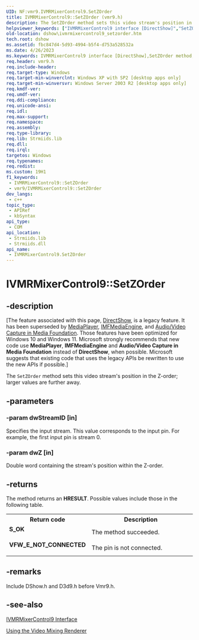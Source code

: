 ```yaml
---
UID: NF:vmr9.IVMRMixerControl9.SetZOrder
title: IVMRMixerControl9::SetZOrder (vmr9.h)
description: The SetZOrder method sets this video stream's position in the Z-order; larger values are further away.
helpviewer_keywords: ["IVMRMixerControl9 interface [DirectShow]","SetZOrder method","IVMRMixerControl9.SetZOrder","IVMRMixerControl9::SetZOrder","IVMRMixerControl9SetZOrder","SetZOrder","SetZOrder method [DirectShow]","SetZOrder method [DirectShow]","IVMRMixerControl9 interface","dshow.ivmrmixercontrol9_setzorder","vmr9/IVMRMixerControl9::SetZOrder"]
old-location: dshow\ivmrmixercontrol9_setzorder.htm
tech.root: dshow
ms.assetid: fbc847d4-5d93-4994-b5f4-d753a528532a
ms.date: 4/26/2023
ms.keywords: IVMRMixerControl9 interface [DirectShow],SetZOrder method, IVMRMixerControl9.SetZOrder, IVMRMixerControl9::SetZOrder, IVMRMixerControl9SetZOrder, SetZOrder, SetZOrder method [DirectShow], SetZOrder method [DirectShow],IVMRMixerControl9 interface, dshow.ivmrmixercontrol9_setzorder, vmr9/IVMRMixerControl9::SetZOrder
req.header: vmr9.h
req.include-header: 
req.target-type: Windows
req.target-min-winverclnt: Windows XP with SP2 [desktop apps only]
req.target-min-winversvr: Windows Server 2003 R2 [desktop apps only]
req.kmdf-ver: 
req.umdf-ver: 
req.ddi-compliance: 
req.unicode-ansi: 
req.idl: 
req.max-support: 
req.namespace: 
req.assembly: 
req.type-library: 
req.lib: Strmiids.lib
req.dll: 
req.irql: 
targetos: Windows
req.typenames: 
req.redist: 
ms.custom: 19H1
f1_keywords:
 - IVMRMixerControl9::SetZOrder
 - vmr9/IVMRMixerControl9::SetZOrder
dev_langs:
 - c++
topic_type:
 - APIRef
 - kbSyntax
api_type:
 - COM
api_location:
 - Strmiids.lib
 - Strmiids.dll
api_name:
 - IVMRMixerControl9.SetZOrder
---
```


# IVMRMixerControl9::SetZOrder


## -description

\[The feature associated with this page, [DirectShow](/windows/win32/directshow/directshow), is a legacy feature. It has been superseded by [MediaPlayer](/uwp/api/Windows.Media.Playback.MediaPlayer), [IMFMediaEngine](/windows/win32/api/mfmediaengine/nn-mfmediaengine-imfmediaengine), and [Audio/Video Capture in Media Foundation](windows/win32/medfound/audio-video-capture-in-media-foundation). Those features have been optimized for Windows 10 and Windows 11. Microsoft strongly recommends that new code use **MediaPlayer**, **IMFMediaEngine** and **Audio/Video Capture in Media Foundation** instead of **DirectShow**, when possible. Microsoft suggests that existing code that uses the legacy APIs be rewritten to use the new APIs if possible.\]

The <code>SetZOrder</code> method sets this video stream's position in the Z-order; larger values are further away.

## -parameters

### -param dwStreamID [in]

Specifies the input stream. This value corresponds to the input pin. For example, the first input pin is stream 0.

### -param dwZ [in]

Double word containing the stream's position within the Z-order.

## -returns

The method returns an <b>HRESULT</b>. Possible values include those in the following table.

<table>
<tr>
<th>Return code</th>
<th>Description</th>
</tr>
<tr>
<td width="40%">
<dl>
<dt><b>S_OK</b></dt>
</dl>
</td>
<td width="60%">
The method succeeded.

</td>
</tr>
<tr>
<td width="40%">
<dl>
<dt><b>VFW_E_NOT_CONNECTED</b></dt>
</dl>
</td>
<td width="60%">
The pin is not connected.

</td>
</tr>
</table>

## -remarks

Include DShow.h and D3d9.h before Vmr9.h.

## -see-also

<a href="/previous-versions/windows/desktop/api/vmr9/nn-vmr9-ivmrmixercontrol9">IVMRMixerControl9 Interface</a>



<a href="/windows/desktop/DirectShow/using-the-video-mixing-renderer">Using the Video Mixing Renderer</a>